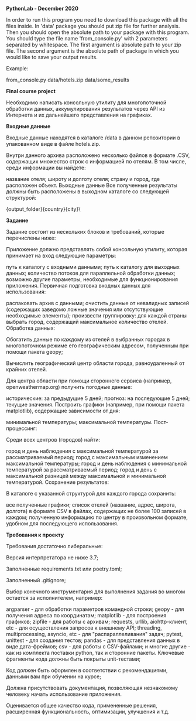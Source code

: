 **PythonLab - December 2020**

In order to run this program you need to download this package with all the files inside. In 'data' package you should put zip file for further analysis.
Then you should open the absolute path to your package with this program.
You should type the file name 'from_console.py' with 2 parameters separated by whitespace. The first argument is absolute path to your zip file. 
The second argument is the absolute path of package in which you would like to save your output results.

Example:

from_console.py data/hotels.zip data/some_results

**Final course project**

Необходимо написать консольную утилиту для многопоточной обработки данных, аккумулирования результатов через API из Интернета и их дальнейшего представления на графиках.

**Входные данные**

Входные данные находятся в каталоге /data в данном репозитории в упакованном виде в файле hotels.zip.

Внутри данного архива расположено несколько файлов в формате .CSV, содержащих множество строк с информацией по отелям. В том числе, среди информации вы найдете:

название отеля;
широту и долготу отеля;
страну и город, где расположен объект.
Выходные данные
Все полученные результаты должны быть расположены в выходном каталоге со следующей структурой:

{output_folder}\{country}\{city}\

**Задание**

Задание состоит из нескольких блоков и требований, которые перечислены ниже:

Приложение должно представлять собой консольную утилиту, которая принимает на вход следующие параметры:

путь к каталогу с входными данными;
путь к каталогу для выходных данных;
количество потоков для параллельной обработки данных;
возможно другие параметры, необходимые для функционирования приложения.
Первичная подготовка входных данных для использования:

распаковать архив с данными;
очистить данные от невалидных записей (содержащих заведомо ложные значения или отсутствующие необходимые элементы);
произвести группировку: для каждой страны выбрать город, содержащий максимальное количество отелей.
Обработка данных:

Обогатить данные по каждому из отелей в выбранных городах в многопоточном режиме его географическим адресом, полученным при помощи пакета geopy;

Вычислить географический центр области города, равноудаленный от крайних отелей.

Для центра области при помощи стороннего сервиса (например, openweathermap.org) получить погодные данные:

исторические: за предыдущие 5 дней;
прогноз: на последующие 5 дней;
текущие значения.
Построить графики (например, при помощи пакета matplotlib), содержащие зависимости от дня:

минимальной температуры;
максимальной температуры.
Пост-процессинг:

Среди всех центров (городов) найти:

город и день наблюдения с максимальной температурой за рассматриваемый период;
город с максимальным изменением максимальной температуры;
город и день наблюдения с минимальной температурой за рассматриваемый период;
город и день с максимальной разницей между максимальной и минимальной температурой.
Сохранение результатов:

В каталоге с указанной структурой для каждого города сохранить:

все полученные графики;
список отелей (название, адрес, широта, долгота) в формате CSV в файлах, содержащих не более 100 записей в каждом;
полученную информацию по центру в произвольном формате, удобном для последующего использования.

**Требования к проекту**

Требования достаточно либеральные:

Версия интерпретатора не ниже 3.7;

Заполненные requirements.txt или poetry.toml;

Заполненный .gitignore;

Выбор конечного инструментария для выполнения задания во многом остается за исполнителем, например:

argparser - для обработки параметров командной строки;
geopy - для получения адреса по координатам;
matplotlib - для построения графиков;
zipfile - для работы с архивам;
requests, urllib, aiohttp-клиент, etc - для осуществления запросов к внешнему API;
threading, multiprocessing, asyncio, etc - для "распараллеливания" задач;
pytest, unittest - для создания тестов;
pandas - для представления данных в виде дата-фреймов;
csv - для работы с CSV-файлами;
и многие другие - как из комплекта поставки python, так и сторонние пакеты.
Ключевые фрагменты кода должны быть покрыты unit-тестами;

Код должен быть оформлен в соответствии с рекомендациями, данными вам при обучении на курсе;

Должна присутствовать документация, позволяющая незнакомому человеку начать использование приложения.

Оценивается общее качество кода, примененные решения, расширенная функциональность, оптимизации, улучшения и т.д.